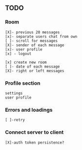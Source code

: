 ## TODO

### Room
    [X]- previous 20 messages
    [x]- separate users chat from own
    [ ]- scroll for messages
    [X]- sender of each message
    [x]- user profile
    [x] - logout

    [x] create new room
    [ ]- date of each message
    [X]- right or left messages

### Profile section
    settings
    user profile
    
### Errors and loadings
    [ ]-retry

### Connect server to client
    [X]-auth token persistence?

